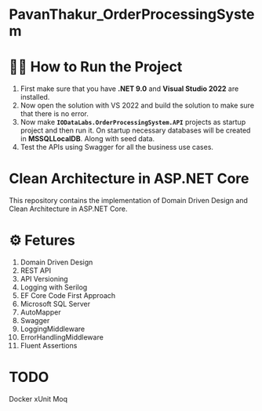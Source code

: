 # PavanThakur_OrderProcessingSystem

<!---
# 🔥 Attention!!

**Currently, UnitTest and Docker task is inprogress. It will be completed shortly.

Note : Currently Swapper APIs when clicked on Execute are not showing output on browser UI, but the response is getting logged using serilog. 
It can be checked inside PavanThakur_OrderProcessingSystem\logs\ folder.
-->

# 🏃‍♂️ How to Run the Project
  1. First make sure that you have **.NET 9.0** and **Visual Studio 2022** are installed.
  2. Now open the solution with VS 2022 and build the solution to make sure that there is no error.
  3. Now make **`IODataLabs.OrderProcessingSystem.API`** projects as startup project and then run it. On startup necessary databases will be created in **MSSQLLocalDB**. Along with seed data.
  4. Test the APIs using Swagger for all the business use cases.

# Clean Architecture in ASP.NET Core
This repository contains the implementation of Domain Driven Design and Clean Architecture in ASP.NET Core.

# ⚙️ Fetures
1. Domain Driven Design
2. REST API
3. API Versioning
4. Logging with Serilog
5. EF Core Code First Approach 
5. Microsoft SQL Server
7. AutoMapper
8. Swagger 
9. LoggingMiddleware 
10. ErrorHandlingMiddleware
11. Fluent Assertions

# TODO
Docker
xUnit
Moq



 
